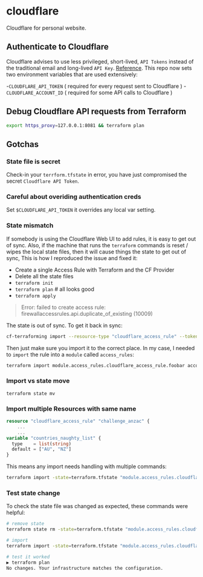 # cloudflare

Cloudflare for personal website.

## Authenticate to Cloudflare

Cloudflare advises to use less privileged, short-lived, `API Tokens` instead of the traditional email and long-lived `API Key`. [Reference](https://registry.terraform.io/providers/cloudflare/cloudflare/latest/docs). This repo now sets two environment variables that are used extensively:

-`CLOUDFLARE_API_TOKEN` ( required for every request sent to Cloudflare )
-`CLOUDFLARE_ACCOUNT_ID` ( required for some API calls to Cloudflare )

## Debug Cloudflare API requests from Terraform

```bash
export https_proxy=127.0.0.1:8081 && terraform plan
```

## Gotchas

### State file is secret

Check-in your `terrform.tfstate` in error, you have just compromised the secret `Cloudflare API Token`.

### Careful about overiding authentication creds

Set `$CLOUDFLARE_API_TOKEN` it overrides any local var setting.

### State mismatch

If somebody is using the Cloudflare Web UI to add rules, it is easy to get out of sync.  Also, if the machine that runs the `terraform` commands is reset / wipes the local state files, then it will cause things the state to get out of sync,
This is how I reproduced the issue and fixed it:

- Create a single Access Rule with Terraform and the CF Provider
- Delete all the state files
- `terraform init`
- `terraform plan` # all looks good
- `terraform apply`

> Error: failed to create access rule: firewallaccessrules.api.duplicate_of_existing (10009)

The state is out of sync.  To get it back in sync:

```bash
cf-terraforming import --resource-type "cloudflare_access_rule" --token $CF_TOKEN --account $CF_ACCOUNT_ID
```

Then just make sure you import it to the correct place.  In my case, I needed to `import` the rule into a `module` called `access_rules`:

```bash
terraform import module.access_rules.cloudflare_access_rule.foobar account/yy/xxxx
```

### Import vs state move
`terraform state mv`


### Import multiple Resources with same name

```terraform
resource "cloudflare_access_rule" "challenge_anzac" {
    ...
    ...
variable "countries_naughty_list" {
  type    = list(string)
  default = ["AU", "NZ"]
}
```

This means any import needs handling with multiple commands:

```bash
terraform import -state=terraform.tfstate "module.access_rules.cloudflare_access_rule.my_rule[0]" account/<account id>/<rule id>
```

### Test state change

To check the state file was changed as expected, these commands were helpful:

```bash
# remove state
terraform state rm -state=terraform.tfstate "module.access_rules.cloudflare_access_rule.my_rule[1]"

# import
terraform import -state=terraform.tfstate "module.access_rules.cloudflare_access_rule.my_rule[1]" account/<account id>/<rule id>

# test it worked
▶ terraform plan
No changes. Your infrastructure matches the configuration.
```
